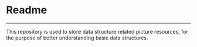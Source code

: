 ﻿# Readme

---

This repository is used to store data structure related picture resources, for the purpose of better understanding basic data structures.




